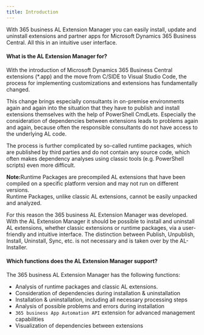 ```yaml
---
title: Introduction
---
```

With 365 business AL Extension Manager you can easily install, update and uninstall extensions and partner apps for Microsoft Dynamics 365 Business Central. All this in an intuitive user interface.

#### What is the AL Extension Manager for?

With the introduction of Microsoft Dynamics 365 Business Central extensions (*.app) and the move from C/SIDE to Visual Studio Code, the process for implementing customizations and extensions has fundamentally changed.

This change brings especially consultants in on-premise environments again and again into the situation that they have to publish and install extensions themselves with the help of PowerShell CmdLets.
Especially the consideration of dependencies between extensions leads to problems again and again, because often the responsible consultants do not have access to the underlying AL code.

The process is further complicated by so-called runtime packages, which are published by third parties and do not contain any source code, which often makes dependency analyses using classic tools (e.g. PowerShell scripts) even more difficult.

<div class="alert alert-info">
    <i class="fa-duotone fa-thin fa-lightbulb fa-lg" style="--fa-secondary-color: #00b7c3; --fa-primary-color: #111111;"></i> <strong>Note:</strong>Runtime Packages are precompiled AL extensions that have been compiled on a specific platform version and may not run on different versions.<br>Runtime Packages, unlike classic AL extensions, cannot be easily unpacked and analyzed.
</div>

For this reason the 365 business AL Extension Manager was developed. With the AL Extension Manager it should be possible to install and uninstall AL extensions, whether classic extensions or runtime packages, via a user-friendly and intuitive interface. The distinction between Publish, Unpublish, Install, Uninstall, Sync, etc. is not necessary and is taken over by the AL-Installer.

#### Which functions does the AL Extension Manager support?

The 365 business AL Extension Manager has the following functions:
 - Analysis of runtime packages and classic AL extensions.
 - Consideration of dependencies during installation & uninstallation
 - Installation & uninstallation, including all necessary processing steps
 - Analysis of possible problems and errors during installation
 - `365 business App Automation API` extension for advanced management capabilities
 - Visualization of dependencies between extensions